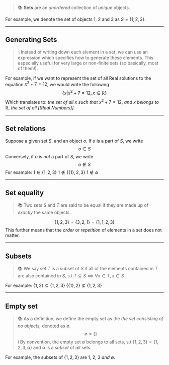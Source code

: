 > 📚 **Sets** are an *unordered* collection of *unique* objects. 

For example, we denote the set of objects 1, 2 and 3 as $S = \{1, 2, 3\}$.

---
## Generating Sets

> 💡Instead of writing down each element in a set, we can use an expression which specifies how to generate these elements. This especially useful for very large or non-finite sets (so basically, most of them!).

For example, if we want to represent the set of all Real solutions to the equation $x^2 + 7 = 12$, we would write the following
$$\{x | x^2 + 7 = 12, x \in \mathbb{R}\}$$
Which translates to: *the set of all* $x$ *such that* $x^2 + 7 = 12$, *and* $x$ *belongs to* $\mathbb{R}$, *the set of all [[Real Numbers]].*

---
## Set relations

Suppose a given set $S$, and an object $o$. If $o$ is a part of $S$, we write 
$$o \in S$$
Conversely, if $o$ is *not* a part of $S$, we write 
$$o \notin S$$
For example:
	$1 \in \{1, 2, 3\}$
	$1 \notin \{\{1\}, 2, 3\}$
	$1 \notin \emptyset$

---
## Set equality

> 📚 Two sets $S$ and $T$ are said to be equal if they are made up of *exactly* the same objects.

$$\{1, 2, 3\} = \{3, 2, 1\} = \{1, 1, 2, 3\}$$
This further means that the *order* or *repetition* of elements in a set does not matter.

---
## Subsets

> 📚 We say set $T$ is a subset of $S$ if all of the elements contained in $T$ are also contained in $S$, s.t $T \subseteq S \iff \forall x \in T, x \in S$

For example:
	$\{1, 2\} \subseteq \{1, 2, 3\}$
	$\{\{1\}, 2\} \nsubseteq \{1, 2, 3\}$

---
## Empty set

> 📚 As a definition, we define the empty set as the *the set consisting of no objects,* denoted as $\emptyset$.
$$\emptyset = \{\}$$
> ℹ️ By convention, the empty set $\emptyset$ belongs to all sets, s.t $\{1, 2, 3\} = \{1, 2, 3, \emptyset\}$ and $\emptyset$ is a *subset* of *all* sets. 

 For example, the subsets of $\{1, 2, 3\}$ are $1$, $2$, $3$ *and* $\emptyset$.